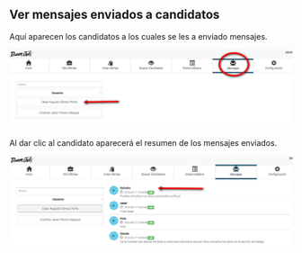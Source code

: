 ## Ver mensajes enviados a candidatos

Aquí aparecen los candidatos a los cuales se les a enviado mensajes.

![Lista de mensajes enviados](/images/ver-mensajes.JPG)

Al dar clic al candidato aparecerá el resumen de los mensajes enviados.

![Lista de mensajes enviados](/images/ver-mensajes2.JPG)
